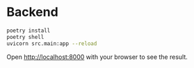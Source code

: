 # Backend

```bash
poetry install
poetry shell
uvicorn src.main:app --reload
```

Open [http://localhost:8000](http://localhost:8000) with your browser to see the result.

